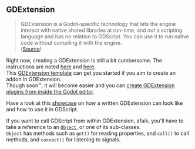 ## GDExtension

> GDExtension is a Godot-specific technology that lets the engine interact with native shared libraries at run-time, and _not_ a scripting language and has no relation to GDScript. You can use it to run native code without compiling it with the engine.  
> ([Source](https://docs.godotengine.org/en/stable/tutorials/scripting/gdextension/what_is_gdextension.html))

Right now, creating a GDExtension is still a bit cumbersome. The instructions are noted [here](https://docs.godotengine.org/en/stable/tutorials/scripting/gdextension/gdextension_cpp_example.html#doc-gdextension-cpp-example) and [here](https://github.com/godotengine/godot-cpp?tab=readme-ov-file#getting-started).  
This [GDExtension template](https://github.com/nathanfranke/gdextension) can get you started if you aim to create an addon in GDExtension.  
Though soon™, it will become easier and you can [create GDExtension plugins from inside the Godot editor](https://github.com/godotengine/godot/pull/90979).

Have a look at this [showcase](https://github.com/paddy-exe/GDExtensionSummator) on how a written GDExtension can look like and how to use it in GDScript.

If you want to call GDScript from within GDExtension, afaik, you'll have to take a reference to an [`Object`](https://docs.godotengine.org/en/stable/classes/class_object.html), or one of its sub-classes.  
`Object` has methods such as `get()` for reading properties, and `call()` to call methods, and `connect()` for listening to signals.
